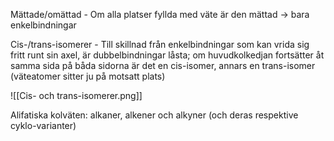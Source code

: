 Mättade/omättad - Om alla platser fyllda med väte är den mättad -> bara enkelbindningar

Cis-/trans-isomerer - Till skillnad från enkelbindningar som kan vrida sig fritt runt sin axel, är dubbelbindningar låsta; om huvudkolkedjan fortsätter åt samma sida på båda sidorna är det en cis-isomer, annars en trans-isomer (väteatomer sitter ju på motsatt plats)

![[Cis- och trans-isomerer.png]]

Alifatiska kolväten: alkaner, alkener och alkyner (och deras respektive cyklo-varianter)
